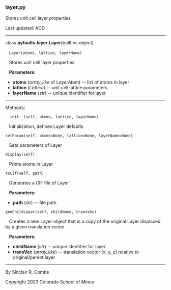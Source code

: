 ### layer.py

Stores unit cell layer properties

Last updated: ADD

---
class **pyfaults.layer.Layer**(builtins.object)

&nbsp;&nbsp; `Layer(atoms, lattice, layerName)`

&nbsp;&nbsp; Stores unit cell layer properties

&nbsp;&nbsp; **Parameters:**

* **atoms** (*array_like* of *LayerAtom*) -- list of atoms in layer
* **lattice** (*Lattice*) -- unit cell lattice parameters
* **layerName** (*str*) -- unique identifier for layer

---
Methods:

`__init__(self, atoms, lattice, layerName)`

&nbsp;&nbsp; Initialization, defines Layer defaults

`setParam(self, atoms=None, lattice=None, layerName=None)`

&nbsp;&nbsp; Sets parameters of Layer

`display(self)`

&nbsp;&nbsp; Prints atoms in Layer

`toCif(self, path)`

&nbsp;&nbsp; Generates a CIF file of Layer

&nbsp;&nbsp; **Parameters:**

* **path** (*str*) -- file path

`genChildLayer(self, childName, transVec)`

&nbsp;&nbsp; Creates a new Layer object that is a copy of the original Layer displaced by a given translation vector

&nbsp;&nbsp; **Parameters:**

* **childName** (*str*) -- unique identifier for layer
* **transVec** (*array_like*) -- translation vector [x, y, z] relative to original/parent layer

---
By Sinclair R. Combs

Copyright 2023 Colorado School of Mines
